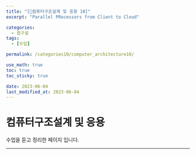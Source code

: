 ```yaml
---
title: "[🤜컴퓨터구조설계 및 응용 10]"
excerpt: "Parallel PRocessors from Client to Cloud"

categories:
  - 컴구설
tags:
  - [수업]

permalink: /categories10/computer_architecture10/

use_math: true
toc: true
toc_sticky: true

date: 2023-06-04
last_modified_at: 2023-06-04
---
```


# 컴퓨터구조설계 및 응용

수업을 듣고 정리한 페이지 입니다.

---